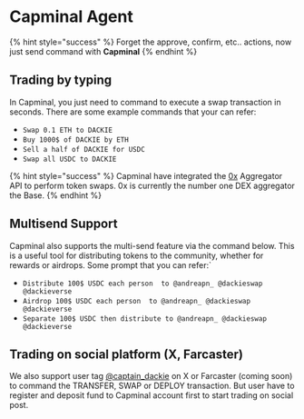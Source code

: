 # Capminal Agent

{% hint style="success" %}
Forget the approve, confirm, etc.. actions, now just send command with **Capminal**
{% endhint %}

## Trading by typing

In Capminal, you just need to command to execute a swap transaction in seconds. There are some example commands that your can refer:

* `Swap 0.1 ETH to DACKIE`
* `Buy 1000$ of DACKIE by ETH`
* `Sell a half of DACKIE for USDC`
* `Swap all USDC to DACKIE`&#x20;

{% hint style="success" %}
Capminal have integrated the [0x](https://x.com/0xProject) Aggregator API to perform token swaps. 0x is currently the number one DEX aggregator the Base.
{% endhint %}

## Multisend Support

Capminal also supports the multi-send feature via the command below. This is a useful tool for distributing tokens to the community, whether for rewards or airdrops. Some prompt that you can refer:\`

* `Distribute 100$ USDC each person  to @andreapn_ @dackieswap @dackieverse`&#x20;
* `Airdrop 100$ USDC each person  to @andreapn_ @dackieswap @dackieverse`&#x20;
* `Separate 100$ USDC then distribute to @andreapn_ @dackieswap @dackieverse`&#x20;

## Trading on social platform (X, Farcaster)

We also support user tag [@captain\_dackie](https://x.com/captain_dackie) on X or Farcaster (coming soon) to command the TRANSFER, SWAP or DEPLOY transaction. But user have to register and deposit fund to Capminal account first to start trading on social post.
